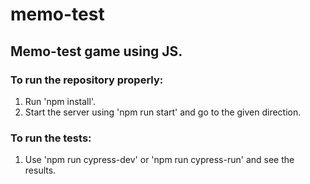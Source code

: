# memo-test
## Memo-test game using JS.


### To run the repository properly:
 
1) Run 'npm install'.
2) Start the server using 'npm run start' and go to the given direction.


### To run the tests:

1) Use 'npm run cypress-dev' or 'npm run cypress-run' and see the results.
